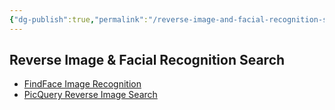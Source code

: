 ```yaml
---
{"dg-publish":true,"permalink":"/reverse-image-and-facial-recognition-search/","dgShowBacklinks":true,"dgShowLocalGraph":true}
---
```



## Reverse Image & Facial Recognition Search
- [FindFace Image Recognition](https://findface.ru/login)
- [PicQuery Reverse Image Search](https://www.picquery.com/)